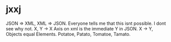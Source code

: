 # jxxj
JSON => XML, XML => JSON. Everyone tells me that this isnt possible. I dont see why not. X, Y -> X Axis on xml is the immediate Y in JSON. X -> Y, Objects equal Elements. Potatoe, Patato, Tomatoe, Tamato. 
